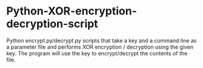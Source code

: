 # Python-XOR-encryption-decryption-script
Python encrypt.py/decrypt.py scripts that take a key and a command line as a parameter file and performs XOR encryption / decryption using the given key.
The program will use the key to encrypt/decrypt the contents of the file.
